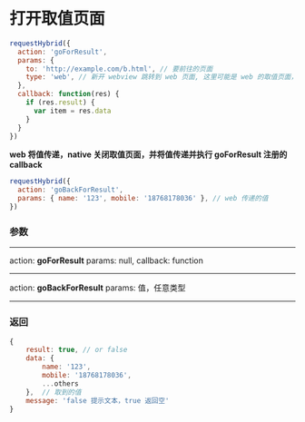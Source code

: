 # 打开取值页面

```javascript
requestHybrid({
  action: 'goForResult',
  params: {
    to: 'http://example.com/b.html', // 要前往的页面
    type: 'web', // 新开 webview 跳转到 web 页面, 这里可能是 web 的取值页面，也可以是 native 的
  },
  callback: function(res) {
    if (res.result) {
      var item = res.data
    }
  }
})
```
**web 将值传递，native 关闭取值页面，并将值传递并执行 goForResult 注册的 callback**

```javascript
requestHybrid({
  action: 'goBackForResult',
  params: { name: '123', mobile: '18768178036' }, // web 传递的值
})
```
### 参数
---
action: **goForResult**
params: null,
callback: function

---
action: **goBackForResult**
params: 值，任意类型

---
### 返回

```javascript
{
    result: true, // or false
    data: {
        name: '123',
        mobile: '18768178036',
        ...others
    },  // 取到的值
    message: 'false 提示文本，true 返回空'
}
```



